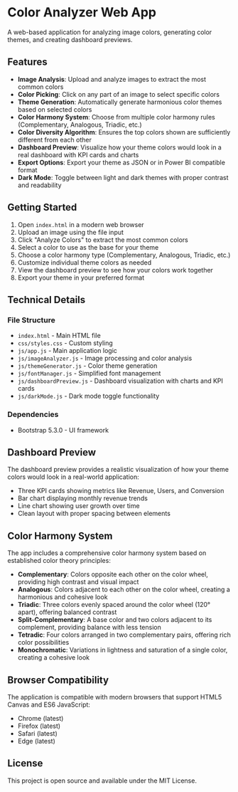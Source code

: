 # Color Analyzer Web App

A web-based application for analyzing image colors, generating color themes, and creating dashboard previews.

## Features

- **Image Analysis**: Upload and analyze images to extract the most common colors
- **Color Picking**: Click on any part of an image to select specific colors
- **Theme Generation**: Automatically generate harmonious color themes based on selected colors
- **Color Harmony System**: Choose from multiple color harmony rules (Complementary, Analogous, Triadic, etc.)
- **Color Diversity Algorithm**: Ensures the top colors shown are sufficiently different from each other
- **Dashboard Preview**: Visualize how your theme colors would look in a real dashboard with KPI cards and charts
- **Export Options**: Export your theme as JSON or in Power BI compatible format
- **Dark Mode**: Toggle between light and dark themes with proper contrast and readability

## Getting Started

1. Open `index.html` in a modern web browser
2. Upload an image using the file input
3. Click "Analyze Colors" to extract the most common colors
4. Select a color to use as the base for your theme
5. Choose a color harmony type (Complementary, Analogous, Triadic, etc.)
6. Customize individual theme colors as needed
7. View the dashboard preview to see how your colors work together
8. Export your theme in your preferred format

## Technical Details

### File Structure

- `index.html` - Main HTML file
- `css/styles.css` - Custom styling
- `js/app.js` - Main application logic
- `js/imageAnalyzer.js` - Image processing and color analysis
- `js/themeGenerator.js` - Color theme generation
- `js/fontManager.js` - Simplified font management
- `js/dashboardPreview.js` - Dashboard visualization with charts and KPI cards
- `js/darkMode.js` - Dark mode toggle functionality

### Dependencies

- Bootstrap 5.3.0 - UI framework

## Dashboard Preview

The dashboard preview provides a realistic visualization of how your theme colors would look in a real-world application:

- Three KPI cards showing metrics like Revenue, Users, and Conversion
- Bar chart displaying monthly revenue trends
- Line chart showing user growth over time
- Clean layout with proper spacing between elements

## Color Harmony System

The app includes a comprehensive color harmony system based on established color theory principles:

- **Complementary**: Colors opposite each other on the color wheel, providing high contrast and visual impact
- **Analogous**: Colors adjacent to each other on the color wheel, creating a harmonious and cohesive look
- **Triadic**: Three colors evenly spaced around the color wheel (120° apart), offering balanced contrast
- **Split-Complementary**: A base color and two colors adjacent to its complement, providing balance with less tension
- **Tetradic**: Four colors arranged in two complementary pairs, offering rich color possibilities
- **Monochromatic**: Variations in lightness and saturation of a single color, creating a cohesive look

## Browser Compatibility

The application is compatible with modern browsers that support HTML5 Canvas and ES6 JavaScript:
- Chrome (latest)
- Firefox (latest)
- Safari (latest)
- Edge (latest)

## License

This project is open source and available under the MIT License.
